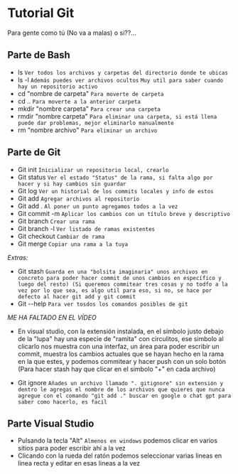 # Tutorial Git
Para gente como tú (No va a malas) o si??...
## Parte de Bash

- ls  `Ver todos los archivos y carpetas del directorio donde te ubicas`
- ls -l   `Además puedes ver archivos ocultos` `Muy util para saber cuando hay un repositorio activo`
- cd "nombre de carpeta"   `Para moverte de carpeta`
- cd ..   `Para moverte a la anterior carpeta`
- mkdir "nombre carpeta"   `Para crear una carpeta`
- rmdir "nombre carpeta"   `Para eliminar una carpeta, si está llena puede dar problemas, mejor eliminarlo manualmente`
- rm "nombre archivo"   `Para eliminar un archivo`

## Parte de Git

- Git init `Inicializar un repositorio local, crearlo`
- Git status `Ver el estado "Status" de la rama, si falta algo por hacer y si hay cambios sin guardar`
- Git log `Ver un historial de los commits locales y info de estos`
- Git add `Agregar archivos al repositorio`
- Git add . `Al poner un punto agregamos todos a la vez`
- Git commit -m `Aplicar los cambios con un título breve y descriptivo`
- Git branch `Crear una rama`
- Git branch -l `Ver listado de ramas existentes`
- Git checkout `Cambiar de rama`
- Git merge `Copiar una rama a la tuya`

_Extras:_

- Git stash `Guarda en una "bolsita imaginaria" unos archivos en concreto para poder hacer commit de unos cambios en específico y luego del resto) (Si queremos commitear tres cosas y no todfo a la vez por lo que sea, es algo util para eso, si no, se hace por defecto al hacer git add y git commit`
- Git --help `Para ver tosdos los comandos posibles de git`


_ME HA FALTADO EN EL VÍDEO_

- En visual studio, con la extensión instalada, en el símbolo  justo debajo de la "lupa" hay una especie de "ramita" con circulitos, ese simbolo al clicarlo nos muestra con una interfaz, un área para poder escribir un commit, muestra los cambios actuales que se hayan hecho en la rama en la que estes, y podemos commitear y hacer push con un solo botón (Para hacer stash hay que clicar en el simbolo "+" en cada archivo)

- Git ignore `Añades un archivo llamado ". gitignore" sin extensión y dentro le agregas el nombre de los archivos que quieres que nunca agregue con el comando "git add ." buscar en google o chat gpt para saber como hacerlo, es facil`

## Parte Visual Studio

- Pulsando la tecla "Alt" `Almenos en windows` podemos clicar en varios sitios para poder escribir ahí a la vez
- Clicando con la rueda del ratón podemos seleccionar varias lineas en linea recta y editar en esas lineas a la vez

  
